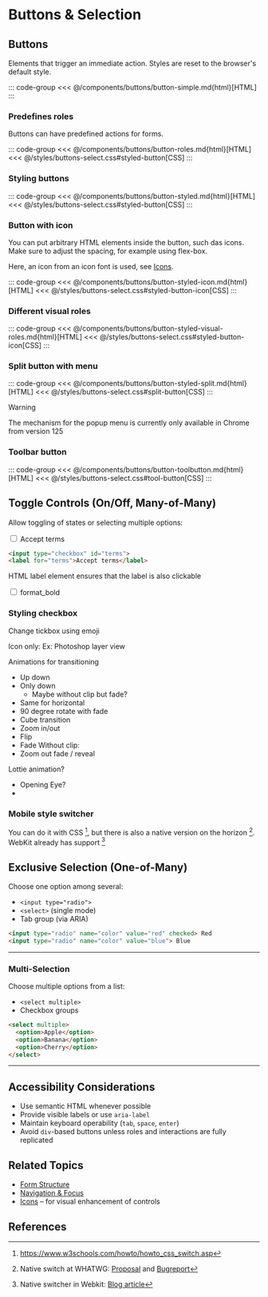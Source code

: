 <link href="https://fonts.googleapis.com/icon?family=Material+Icons" rel="stylesheet" />
<link href="../styles/buttons-select.css" rel="stylesheet">

# Buttons & Selection

## Buttons
Elements that trigger an immediate action. Styles are reset to the browser's default style.

<!--@include: @/components/buttons/button-simple.md-->
::: code-group
<<< @/components/buttons/button-simple.md{html}[HTML]
:::

### Predefines roles
Buttons can have predefined actions for forms.

<!--@include: @/components/buttons/button-roles.md-->
::: code-group
<<< @/components/buttons/button-roles.md{html}[HTML]
<<< @/styles/buttons-select.css#styled-button[CSS]
:::

### Styling buttons

<!--@include: @/components/buttons/button-styled.md-->
::: code-group
<<< @/components/buttons/button-styled.md{html}[HTML]
<<< @/styles/buttons-select.css#styled-button[CSS]
:::

### Button with icon
You can put arbitrary HTML elements inside the button, such das icons. Make sure to adjust the spacing, for example using flex-box.

Here, an icon from an icon font is used, see [Icons](./icons).

<!--@include: @/components/buttons/button-styled-icon.md-->

::: code-group
<<< @/components/buttons/button-styled-icon.md{html}[HTML]
<<< @/styles/buttons-select.css#styled-button-icon[CSS]
:::

### Different visual roles

<!--@include: @/components/buttons/button-styled-visual-roles.md-->

::: code-group
<<< @/components/buttons/button-styled-visual-roles.md{html}[HTML]
<<< @/styles/buttons-select.css#styled-button-icon[CSS]
:::

### Split button with menu
<!--@include: @/components/buttons/button-styled-split.md-->

::: code-group
<<< @/components/buttons/button-styled-split.md{html}[HTML]
<<< @/styles/buttons-select.css#split-button[CSS]
:::

> [!WARNING]
> The mechanism for the popup menu is currently only available in Chrome from version 125 


### Toolbar button
<!--@include: @/components/buttons/button-toolbutton.md-->

::: code-group
<<< @/components/buttons/button-toolbutton.md{html}[HTML]
<<< @/styles/buttons-select.css#tool-button[CSS]
:::


## Toggle Controls (On/Off, Many-of-Many)
Allow toggling of states or selecting multiple options:

<input type="checkbox" id="terms">
<label for="terms">Accept terms</label>

```html
<input type="checkbox" id="terms">
<label for="terms">Accept terms</label>
```

HTML label element ensures that the label is also clickable

<label class="toolbar-toggle">
  <input type="checkbox" />
  <span class="material-icons">format_bold</span>
</label>

### Styling checkbox
Change tickbox using emoji

Icon only: Ex: Photoshop layer view

Animations for transitioning
- Up down
- Only down
  - Maybe without clip but fade?
- Same for horizontal
- 90 degree rotate with fade
- Cube transition
- Zoom in/out
- Flip
- Fade
Without clip:
- Zoom out fade / reveal


Lottie animation?
- Opening Eye?
- 




### Mobile style switcher

You can do it with CSS [^css-switcher], but there is also a native version on the horizon [^native-switcher]. WebKit already has support [^native-switcher-webkit]




## Exclusive Selection (One-of-Many)
Choose one option among several:

- `<input type="radio">`
- `<select>` (single mode)
- Tab group (via ARIA)

```html
<input type="radio" name="color" value="red" checked> Red
<input type="radio" name="color" value="blue"> Blue
```

---

### Multi-Selection
Choose multiple options from a list:

- `<select multiple>`
- Checkbox groups

```html
<select multiple>
  <option>Apple</option>
  <option>Banana</option>
  <option>Cherry</option>
</select>
```

---

## Accessibility Considerations

- Use semantic HTML whenever possible
- Provide visible labels or use `aria-label`
- Maintain keyboard operability (`tab`, `space`, `enter`)
- Avoid `div`-based buttons unless roles and interactions are fully replicated

## Related Topics

- [Form Structure](./form)
- [Navigation & Focus](./navigation)
- [Icons](../guides/icons) – for visual enhancement of controls

## References

[^css-switcher]: https://www.w3schools.com/howto/howto_css_switch.asp
[^native-switcher]: Native switch at WHATWG: [Proposal](https://github.com/whatwg/html/pull/9546) and [Bugreport](https://github.com/whatwg/html/issues/4180)
[^native-switcher-webkit]: Native switcher in Webkit: [Blog article](https://webkit.org/blog/15054/an-html-switch-control/)